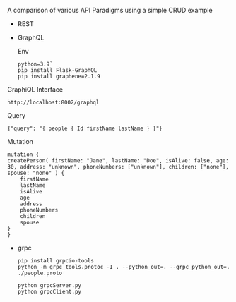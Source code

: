 A comparison of various API Paradigms using a simple CRUD example

- REST

- GraphQL
  
  Env 

    ```
    python=3.9`
    pip install Flask-GraphQL
    pip install graphene=2.1.9
    ```
 
 GraphiQL Interface

    http://localhost:8002/graphql

  Query

    {"query": "{ people { Id firstName lastName } }"}

  Mutation

    mutation {
    createPerson( firstName: "Jane", lastName: "Doe", isAlive: false, age: 30, address: "unknown", phoneNumbers: ["unknown"], children: ["none"], spouse: "none" ) {
        firstName
        lastName
        isAlive
        age
        address
        phoneNumbers
        children
        spouse
    }
    }

- grpc

    ```
    pip install grpcio-tools
    python -m grpc_tools.protoc -I . --python_out=. --grpc_python_out=. ./people.proto
    ```

    ```
    python grpcServer.py
    python grpcClient.py
    ```
